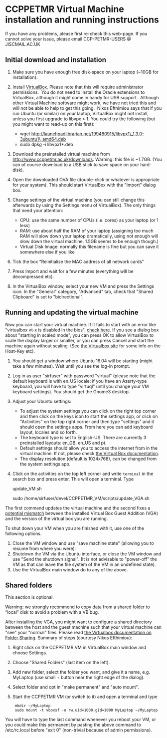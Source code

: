 # CCPPETMR Virtual Machine installation and running instructions

If you have any problems, please first re-check this web-page. If you cannot solve your issue, please email CCP-PETMR-USERS @ JISCMAIL.AC.UK


## Initial download and installation

1. Make sure you have enough free disk-space on your laptop (~10GB for installation).

2. Install [VirtualBox](https://www.virtualbox.org). Please note that this will require administrator permissions. 
You do not need to install the Oracle extensions to VirtualBox, although it might come in handy for USB support. 
Although other Virtual Machine software might work, we have not tried this and will not be able to help to get this going. 
Nikos Efthimiou says that if you run Ubuntu (or similar) on your laptop, VirtualBox might not install, unless you first upgrade to libvpx > 1. You could try the following (but you might want to read-up on this first):
	- wget http://launchpadlibrarian.net/199480915/libvpx1\_1.3.0-3ubuntu1\_amd64.deb
	- sudo dpkg -i libvpx1*.deb

3. Download the preinstalled virtual machine from http://www.ccppetmr.ac.uk/downloads.
Warning: this file is ~1.7GB. (You can of course download to a USB stick to save space on your hard-disk).

4. Open the downloaded OVA file (double-click or whatever is appropriate for your system). This should start VirtualBox with the "Import" dialog box.

5. Change settings of the virtual machine (you can still change this afterwards by using the Settings menu of VirtualBox). The only things that need your attention:
	- CPU: use the same number of CPUs (i.e. cores) as your laptop (or 1 less)
	- RAM: use about half the RAM of your laptop (assigning too much RAM will slow down your laptop dramatically, using not enough will slow down the virtual machine. 1.5GB seems to be enough though.)
	- Virtual Disk Image: normally this filename is fine but you can save it somewhere else if you like

6. Tick the box "Reinitialise the MAC address of all network cards"

7. Press Import and wait for a few minutes (everything will be decompressed etc).

8. In the VirtualBox window, select your new VM and press the Settings icon. In the "General" category, "Advanced" tab, check that "Shared Clipboard" is set to "bidirectional".

## Running and updating the virtual machine

Now you can start your virtual machine. If it fails to start with an error like "virtualbox vt-x is disabled in the bios", [check here](http://www.howtogeek.com/213795/how-to-enable-intel-vt-x-in-your-computers-bios-or-uefi-firmware/).
If you see a dialog box about "starting in scaled mode", you can press OK to allow VirtualBox to scale the display larger or smaller, or you can press Cancel and start the machine again without scaling. (See [the Virtualbox site](https://www.virtualbox.org/manual/) for some info on the Host-Key etc).

1. You should get a window where Ubuntu 16.04 will be starting (might take a few minutes). Wait until you see the log-in prompt.

2. Log in as user "sirfuser" with password "virtual" (please note that the default keyboard is with en_US locale: if you have an Azerty-type keyboard, you will have to type "virtuql" until you change your VM keyboard settings). You should get the Gnome3 desktop.

3. Adjust your Ubuntu settings:
    - To adjust the system settings you can click on the right top corner and then click on the keys icon to start the settings app, or click on "Activities" on the top right corner and then type "settings" and it should open the settings apps. From here you can add keyboard layout, locales and so forth. 
	- The keyboard type is set to English-US. There are currently 3 preinstalled layouts: en_GB, en_US and pt.
	- Default settings should allow you to access the internet from in the virtual machine. If not, please check [the Virtual Box documentation](http://www.virtualbox.org/manual/ch03.html#settings-network).
	- The display resolution (default is 1024x768), can be changed from the system settings app.

4. Click on the activities on the top left corner and write `terminal` in the search box and press enter. This will open a terminal. Type

    update_VM.sh
    
    sudo /home/sirfuser/devel/CCPPETMR_VM/scripts/update_VGA.sh

The first command updates the virtual machine and the second fixes a [potential mismatch](https://github.com/CCPPETMR/CCPPETMR_VM/issues/9) between the installed Virtual Box Guest Addition (VGA) and the version of the virtual box you are running.

To shut down your VM when you are finished with it, use one of the following options. 

1. Close the VM window and use "save machine state" (allowing you to resume from where you were).
2. Shutdown the VM via the Ubuntu interface, or close the VM window and use "Send the shutdown signal". 
(It is not advisable to "power-off" the VM as that can leave the file system of the VM in an undefined state).
3. Use the VirtualBox main window do to any of the above.

## Shared folders
 
This section is optional.
 
Warning: we strongly recommend to copy data from a shared folder to “local” disk to avoid a problem with a VB bug.
 
After installing the VGA, you might want to configure a shared directory between the host and the guest machine such that your virtual machine can "see" your "normal" files. Please read [the Virtualbox documentation on Folder Sharing](http://www.virtualbox.org/manual/ch04.html#sharedfolders). 
Summary of steps (courtesy Nikos Efthimiou):
 
 1. Right click on the CCPPETMR VM in VirtualBox main window and choose Settings.
 2. Choose "Shared Folders" (last item on the left).
 3. Add new folder, select the folder you want, and give it a name, e.g. MyLaptop (use small + button near the right edge of the dialog).
 4. Select folder and opt in "make permanent" and "auto mount".
 5. Start the CCPPETMR VM (or switch to it) and open a terminal and type
 
         mkdir ~/MyLaptop
         sudo mount -t vboxsf -o rw,uid=1000,gid=1000 MyLaptop ~/MyLaptop
 
 You will have to type the last command whenever you reboot your VM, or you could make this permanent by pasting the above command to /etc/rc.local before "exit 0" (non-trivial because of admin permissions).

